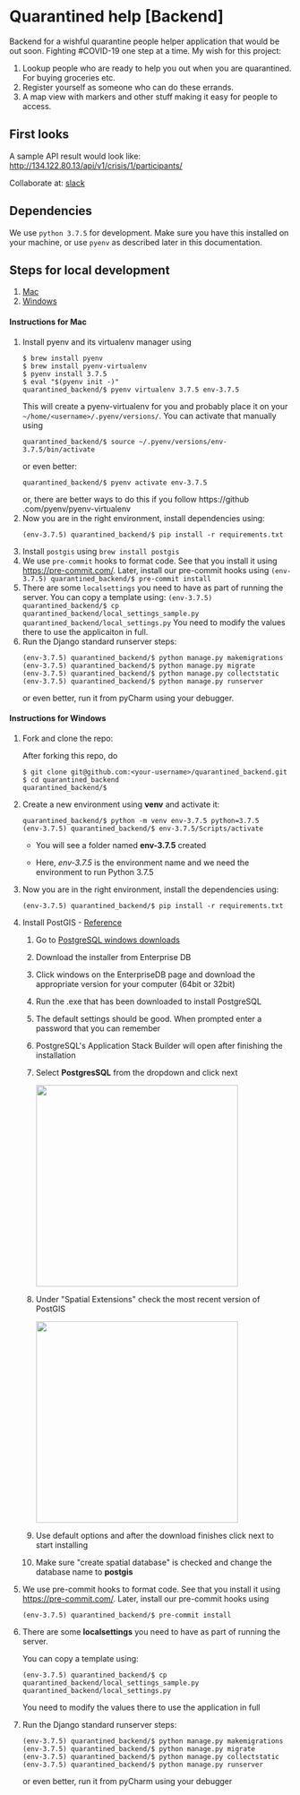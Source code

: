 # Quarantined help [Backend]

Backend for a wishful quarantine people helper application that would be out soon.
Fighting #COVID-19 one step at a time. My wish for this project:

1. Lookup people who are ready to help you out when you are quarantined. For buying groceries etc.
2. Register yourself as someone who can do these errands.
3. A map view with markers and other stuff making it easy for people to access.

## First looks

A sample API result would look like: http://134.122.80.13/api/v1/crisis/1/participants/

Collaborate at: [slack](https://join.slack.com/t/quarantinedhelp/shared_invite/zt-d0259x7q-BiC_viQhLRoQqqc5j~P0uw)

## Dependencies

We use `python 3.7.5` for development. Make sure you have this installed on
your machine, or use `pyenv` as described later in this documentation.

## Steps for local development

1. [Mac](#mac-installation)
2. [Windows](#windows-installation)

<h4 id="mac-installation">Instructions for Mac</h4>

1. Install pyenv and its virtualenv manager using
   ```
   $ brew install pyenv
   $ brew install pyenv-virtualenv
   $ pyenv install 3.7.5
   $ eval "$(pyenv init -)"
   quarantined_backend/$ pyenv virtualenv 3.7.5 env-3.7.5
   ```
   This will create a pyenv-virtualenv for you and probably place it on your
   `~/home/<username>/.pyenv/versions/`. You can activate that manually using
   ```
   quarantined_backend/$ source ~/.pyenv/versions/env-3.7.5/bin/activate
   ```
   or even better:
   ```
   quarantined_backend/$ pyenv activate env-3.7.5
   ```
   or, there are better ways to do this if you follow https://github
   .com/pyenv/pyenv-virtualenv
2. Now you are in the right environment, install dependencies using:
   ```
   (env-3.7.5) quarantined_backend/$ pip install -r requirements.txt
   ```
3. Install `postgis` using `brew install postgis`
4. We use `pre-commit` hooks to format code. See that you install it using
   https://pre-commit.com/. Later, install our pre-commit hooks using
   `(env-3.7.5) quarantined_backend/$ pre-commit install`
5. There are some `localsettings` you need to have as part of running the
   server. You can copy a template using:
   `(env-3.7.5) quarantined_backend/$ cp quarantined_backend/local_settings_sample.py quarantined_backend/local_settings.py`
   You need to modify the values there to use the applicaiton in full.
6. Run the Django standard runserver steps:
   ```
   (env-3.7.5) quarantined_backend/$ python manage.py makemigrations
   (env-3.7.5) quarantined_backend/$ python manage.py migrate
   (env-3.7.5) quarantined_backend/$ python manage.py collectstatic
   (env-3.7.5) quarantined_backend/$ python manage.py runserver
   ```
   or even better, run it from pyCharm using your debugger.

<h4 id="windows-installation">Instructions for Windows</h4>

1. Fork and clone the repo:

   After forking this repo, do

   ```
   $ git clone git@github.com:<your-username>/quarantined_backend.git
   $ cd quarantined_backend
   quarantined_backend/$
   ```

2. Create a new environment using **venv** and activate it:

   ```
   quarantined_backend/$ python -m venv env-3.7.5 python=3.7.5
   (env-3.7.5) quarantined_backend/$ env-3.7.5/Scripts/activate
   ```

   - You will see a folder named **env-3.7.5** created

   - Here, _env-3.7.5_ is the environment name and we need the environment to run Python 3.7.5

3. Now you are in the right environment, install the dependencies using:

   ```
   (env-3.7.5) quarantined_backend/$ pip install -r requirements.txt
   ```

4. Install PostGIS - [Reference](https://www.gpsfiledepot.com/tutorials/installing-and-setting-up-postgresql-with-postgis/)

   1. Go to [PostgreSQL windows downloads](https://www.postgresql.org/download/windows)

   2. Download the installer from Enterprise DB

   3. Click windows on the EnterpriseDB page and download the appropriate version for your computer (64bit or 32bit)

   4. Run the .exe that has been downloaded to install PostgreSQL

   5. The default settings should be good. When prompted enter a password that you can remember

   6. PostgreSQL's Application Stack Builder will open after finishing the installation

   7. Select **PostgresSQL** from the dropdown and click next
      <p>
      <img src="https://drive.google.com/uc?view=export&id=1o4j5DZs9o9MmCVpgSwfVZ0i4I5TuduFp" width="360">
      </p>

   8. Under "Spatial Extensions" check the most recent version of PostGIS
      <p>
         <img src="https://drive.google.com/uc?view=export&id=1nZcXOm84q17qxA2ygUOfd_LXJG7FiEVC" width="360">
      </p>
   9. Use default options and after the download finishes click next to start installing

   10. Make sure "create spatial database" is checked and change the database name to **postgis**

5. We use pre-commit hooks to format code. See that you install it using https://pre-commit.com/. Later, install our pre-commit hooks using

   ```
   (env-3.7.5) quarantined_backend/$ pre-commit install
   ```

6. There are some **localsettings** you need to have as part of running the server.

   You can copy a template using:

   ```
   (env-3.7.5) quarantined_backend/$ cp quarantined_backend/local_settings_sample.py quarantined_backend/local_settings.py
   ```

   You need to modify the values there to use the application in full

7. Run the Django standard runserver steps:
   ```
   (env-3.7.5) quarantined_backend/$ python manage.py makemigrations
   (env-3.7.5) quarantined_backend/$ python manage.py migrate
   (env-3.7.5) quarantined_backend/$ python manage.py collectstatic
   (env-3.7.5) quarantined_backend/$ python manage.py runserver
   ```
   or even better, run it from pyCharm using your debugger

